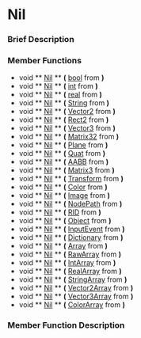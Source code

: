 #  Nil  

###  Brief Description  


###  Member Functions 
  * void  ** [Nil](#Nil) **  **(** [bool](class_bool) from  **)**
  * void  ** [Nil](#Nil) **  **(** [int](class_int) from  **)**
  * void  ** [Nil](#Nil) **  **(** [real](class_real) from  **)**
  * void  ** [Nil](#Nil) **  **(** [String](class_string) from  **)**
  * void  ** [Nil](#Nil) **  **(** [Vector2](class_vector2) from  **)**
  * void  ** [Nil](#Nil) **  **(** [Rect2](class_rect2) from  **)**
  * void  ** [Nil](#Nil) **  **(** [Vector3](class_vector3) from  **)**
  * void  ** [Nil](#Nil) **  **(** [Matrix32](class_matrix32) from  **)**
  * void  ** [Nil](#Nil) **  **(** [Plane](class_plane) from  **)**
  * void  ** [Nil](#Nil) **  **(** [Quat](class_quat) from  **)**
  * void  ** [Nil](#Nil) **  **(** [AABB](class_aabb) from  **)**
  * void  ** [Nil](#Nil) **  **(** [Matrix3](class_matrix3) from  **)**
  * void  ** [Nil](#Nil) **  **(** [Transform](class_transform) from  **)**
  * void  ** [Nil](#Nil) **  **(** [Color](class_color) from  **)**
  * void  ** [Nil](#Nil) **  **(** [Image](class_image) from  **)**
  * void  ** [Nil](#Nil) **  **(** [NodePath](class_nodepath) from  **)**
  * void  ** [Nil](#Nil) **  **(** [RID](class_rid) from  **)**
  * void  ** [Nil](#Nil) **  **(** [Object](class_object) from  **)**
  * void  ** [Nil](#Nil) **  **(** [InputEvent](class_inputevent) from  **)**
  * void  ** [Nil](#Nil) **  **(** [Dictionary](class_dictionary) from  **)**
  * void  ** [Nil](#Nil) **  **(** [Array](class_array) from  **)**
  * void  ** [Nil](#Nil) **  **(** [RawArray](class_rawarray) from  **)**
  * void  ** [Nil](#Nil) **  **(** [IntArray](class_intarray) from  **)**
  * void  ** [Nil](#Nil) **  **(** [RealArray](class_realarray) from  **)**
  * void  ** [Nil](#Nil) **  **(** [StringArray](class_stringarray) from  **)**
  * void  ** [Nil](#Nil) **  **(** [Vector2Array](class_vector2array) from  **)**
  * void  ** [Nil](#Nil) **  **(** [Vector3Array](class_vector3array) from  **)**
  * void  ** [Nil](#Nil) **  **(** [ColorArray](class_colorarray) from  **)**

###  Member Function Description  
